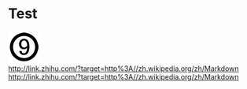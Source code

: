 # Test
![title9](https://github.com/Jimmy-Dai/Test/blob/master/title9.png)
<br>
http://link.zhihu.com/?target=http%3A//zh.wikipedia.org/zh/Markdown
<br>
<http://link.zhihu.com/?target=http%3A//zh.wikipedia.org/zh/Markdown>
